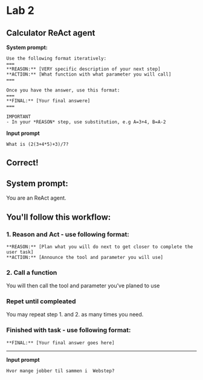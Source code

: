 # Lab 2
## Calculator ReAct agent
**System prompt:**
```
Use the following format iteratively:
===
**REASON:** [VERY specific description of your next step]
**ACTION:** [What function with what parameter you will call]
===

Once you have the answer, use this format:
===
**FINAL:** [Your final answere]
===

IMPORTANT
- In your *REASON* step, use substitution, e.g A=3+4, B=A-2
```

**Input prompt**
```
What is (2(3+4*5)+3)/7?
```

## Correct!
**System prompt:**
---

You are an ReAct agent. 

## You'll follow this workflow:
### 1. Reason and Act - use following format:
```
**REASON:** [Plan what you will do next to get closer to complete the user task]
**ACTION:** [Announce the tool and parameter you will use]
```

### 2. Call a function
You will then call the tool and parameter you've planed to use

### Repet until compleated
You may repeat step 1. and 2. as many times you need.

### Finished with task - use following format:
```
**FINAL:** [Your final answer goes here]
```

---

**Input prompt**
```
Hvor mange jobber til sammen i  Webstep?
```